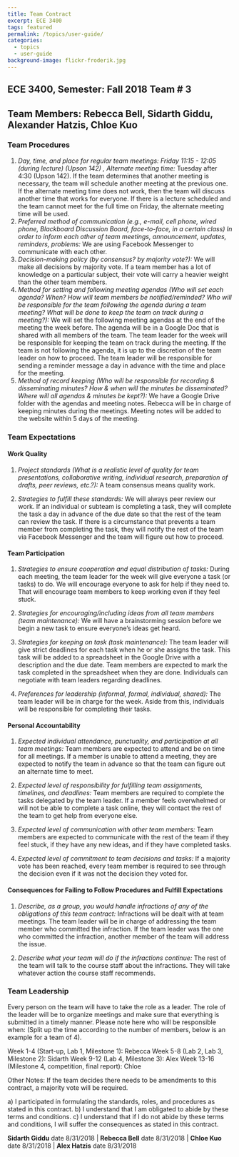 ```yaml
---
title: Team Contract
excerpt: ECE 3400
tags: featured
permalink: /topics/user-guide/
categories:
  - topics
  - user-guide
background-image: flickr-froderik.jpg
---
```


## ECE 3400, Semester: Fall 2018 Team # 3
## Team Members: Rebecca Bell, Sidarth Giddu, Alexander Hatzis, Chloe Kuo

### Team Procedures
1) *Day, time, and place for regular team meetings: Friday 11:15 - 12:05 (during lecture) (Upson 142) , Alternate meeting time:* Tuesday after 4:30 (Upson 142). If the team determines that another meeting is necessary, the team will schedule another meeting at the previous one. If the alternate meeting time does not work, then the team will discuss another time that works for everyone. If there is a lecture scheduled and the team cannot meet for the full time on Friday, the alternate meeting time will be used.
2) *Preferred method of communication (e.g., e-mail, cell phone, wired phone, Blackboard Discussion Board, face-to-face, in a certain class) In order to inform each other of team meetings, announcement, updates, reminders, problems:* We are using Facebook Messenger to communicate with each other. 
3) *Decision-making policy (by consensus? by majority vote?):* We will make all decisions by majority vote. If a team member has a lot of knowledge on a particular subject, their vote will carry a heavier weight than the other team members. 
4) *Method for setting and following meeting agendas (Who will set each agenda? When? How will team members be notified/reminded? Who will be responsible for the team following the agenda during a team meeting? What will be done to keep the team on track during a meeting?):* We will set the following meeting agendas at the end of the meeting the week before. The agenda will be in a Google Doc that is shared with all members of the team. The team leader for the week will be responsible for keeping the team on track during the meeting. If the team is not following the agenda, it is up to the discretion of the team leader on how to proceed. The team leader will be responsible for sending a reminder message a day in advance with the time and place for the meeting. 
5) *Method of record keeping (Who will be responsible for recording & disseminating minutes? How & when will the minutes be disseminated? Where will all agendas & minutes be kept?):* We have a Google Drive folder with the agendas and meeting notes. Rebecca will be in charge of keeping minutes during the meetings. Meeting notes will be added to the website within 5 days of the meeting.


### Team Expectations
#### Work Quality
1) *Project standards (What is a realistic level of quality for team presentations, collaborative writing, individual research, preparation of drafts, peer reviews, etc.?):* A team consensus means quality work. 

2) *Strategies to fulfill these standards:* We will always peer review our work. If an individual or subteam is completing a task, they will complete the task a day in advance of the due date so that the rest of the team can review the task. If there is a circumstance that prevents a team member from completing the task, they will notify the rest of the team via Facebook Messenger and the team will figure out how to proceed. 
#### Team Participation
1) *Strategies to ensure cooperation and equal distribution of tasks:* During each meeting, the team leader for the week will give everyone a task (or tasks) to do. We will encourage everyone to ask for help if they need to. That will encourage team members to keep working even if they feel stuck. 

2) *Strategies for encouraging/including ideas from all team members (team maintenance):* We will have a brainstorming session before we begin a new task to ensure everyone’s ideas get heard.

3) *Strategies for keeping on task (task maintenance):* The team leader will give strict deadlines for each task when he or she assigns the task. This task will be added to a spreadsheet in the Google Drive with a description and the due date. Team members are expected to mark the task completed in the spreadsheet when they are done. Individuals can negotiate with team leaders regarding deadlines. 

4) *Preferences for leadership (informal, formal, individual, shared):* The team leader will be in charge for the week. Aside from this, individuals will be responsible for completing their tasks. 
#### Personal Accountability
1) *Expected individual attendance, punctuality, and participation at all team meetings:* Team members are expected to attend and be on time for all meetings. If a member is unable to attend a meeting, they are expected to notify the team in advance so that the team can figure out an alternate time to meet.

2) *Expected level of responsibility for fulfilling team assignments, timelines, and deadlines:* Team members are required to complete the tasks delegated by the team leader. If a member feels overwhelmed or will not be able to complete a task online, they will contact the rest of the team to get help from everyone else. 

3) *Expected level of communication with other team members:* Team members are expected to communicate with the rest of the team if they feel stuck, if they have any new ideas, and if they have completed tasks. 

4) *Expected level of commitment to team decisions and tasks:* If a majority vote has been reached, every team member is required to see through the decision even if it was not the decision they voted for.
#### Consequences for Failing to Follow Procedures and Fulfill Expectations
1) *Describe, as a group, you would handle infractions of any of the obligations of this team contract:* Infractions will be dealt with at team meetings. The team leader will be in charge of addressing the team member who committed the infraction. If the team leader was the one who committed the infraction, another member of the team will address the issue.  

2) *Describe what your team will do if the infractions continue:* The rest of the team will talk to the course staff about the infractions. They will take whatever action the course staff recommends. 


### Team Leadership
Every person on the team will have to take the role as a leader. The role of the leader will be to organize meetings and make sure that everything is submitted in a timely manner. Please note here who will be responsible when:
(Split up the time according to the number of members, below is an example for a team of 4).

Week 1-4 (Start-up, Lab 1, Milestone 1): Rebecca
Week 5-8 (Lab 2, Lab 3, Milestone 2): Sidarth
Week 9-12 (Lab 4, Milestone 3): Alex
Week 13-16 (Milestone 4, competition, final report): Chloe

Other Notes: If the team decides there needs to be amendments to this contract, a majority vote will be required. 


a) I participated in formulating the standards, roles, and procedures as stated in this contract. b) I understand that I am obligated to abide by these terms and conditions. c) I understand that if I do not abide by these terms and conditions, I will suffer the consequences as stated in this contract.

**Sidarth Giddu** date 8/31/2018 | **Rebecca Bell** date 8/31/2018 | **Chloe Kuo** date 8/31/2018 | **Alex Hatzis** date 8/31/2018

